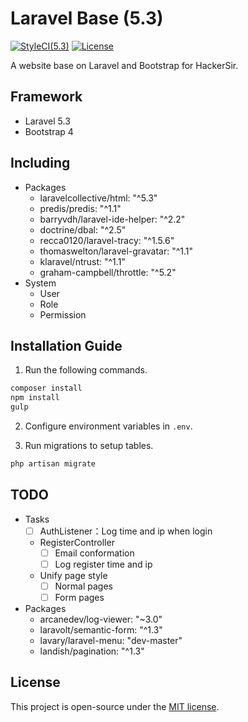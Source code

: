 # Laravel Base (5.3)
[![StyleCI(5.3)](https://styleci.io/repos/65561499/shield?branch=5.3)](https://styleci.io/repos/65561499)
[![License](https://img.shields.io/github/license/HackerSir/laravel-base.svg)](https://raw.githubusercontent.com/HackerSir/laravel-base/master/LICENSE)

A website base on Laravel and Bootstrap for HackerSir.

## Framework
- Laravel 5.3
- Bootstrap 4

## Including
- Packages
  - laravelcollective/html: "^5.3"
  - predis/predis: "^1.1"
  - barryvdh/laravel-ide-helper: "^2.2"
  - doctrine/dbal: "^2.5"
  - recca0120/laravel-tracy: "^1.5.6"
  - thomaswelton/laravel-gravatar: "^1.1"
  - klaravel/ntrust: "^1.1"
  - graham-campbell/throttle: "^5.2"
- System
  - User
  - Role
  - Permission

## Installation Guide
1. Run the following commands.
```bash
composer install  
npm install  
gulp
```

2. Configure environment variables in `.env`.

3. Run migrations to setup tables.
```bash
php artisan migrate
```

## TODO
- Tasks
  - [ ] AuthListener：Log time and ip when login
  - RegisterController
    - [ ] Email conformation
    - [ ] Log register time and ip
  - Unify page style
    - [ ] Normal pages
    - [ ] Form pages
- Packages
  - arcanedev/log-viewer: "~3.0"
  - laravolt/semantic-form: "^1.3"
  - lavary/laravel-menu: "dev-master"
  - landish/pagination: "^1.3"

## License
This project is open-source under the [MIT license](http://opensource.org/licenses/MIT).
